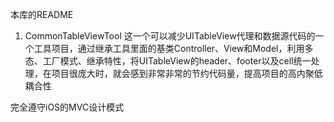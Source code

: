 
本库的README



1. CommonTableViewTool
这一个可以减少UITableView代理和数据源代码的一个工具项目，通过继承工具里面的基类Controller、View和Model，利用多态、工厂模式、继承特性，将UITableView的header、footer以及cell统一处理，在项目很庞大时，就会感到非常非常的节约代码量，提高项目的高内聚低耦合性

完全遵守iOS的MVC设计模式



